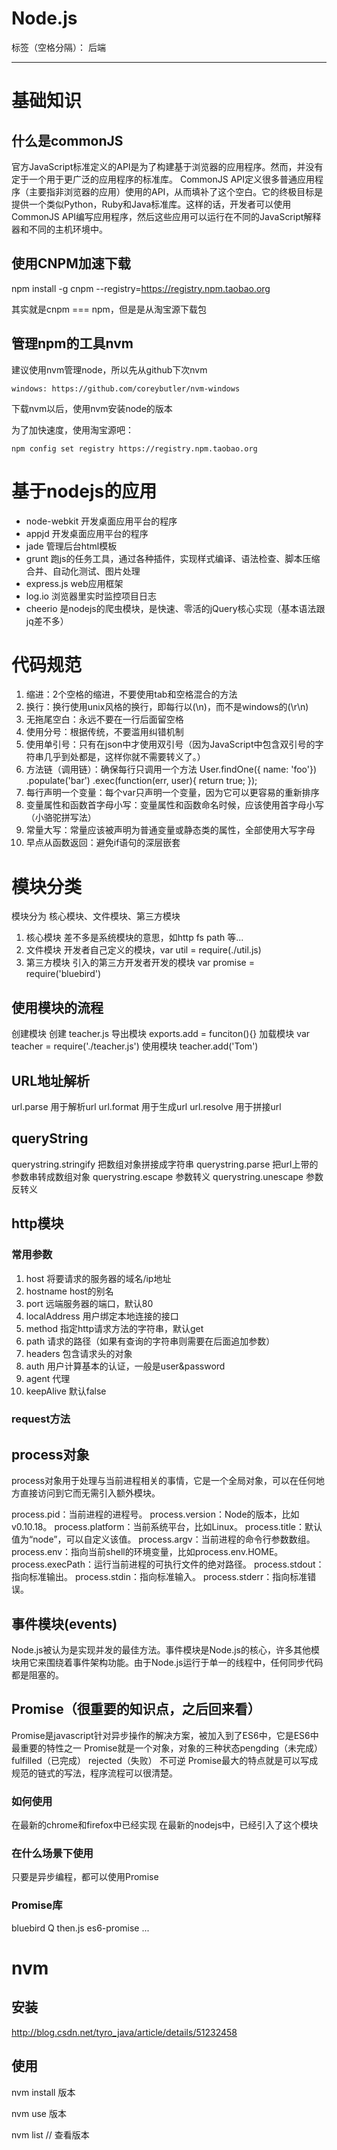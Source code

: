 # Node.js

标签（空格分隔）： 后端

---
# 基础知识
## 什么是commonJS
   官方JavaScript标准定义的API是为了构建基于浏览器的应用程序。然而，并没有定于一个用于更广泛的应用程序的标准库。
   CommonJS API定义很多普通应用程序（主要指非浏览器的应用）使用的API，从而填补了这个空白。它的终极目标是提供一个类似Python，Ruby和Java标准库。这样的话，开发者可以使用CommonJS API编写应用程序，然后这些应用可以运行在不同的JavaScript解释器和不同的主机环境中。
   
## 使用CNPM加速下载

npm install -g cnpm --registry=https://registry.npm.taobao.org

其实就是cnpm === npm，但是是从淘宝源下载包

## 管理npm的工具nvm

建议使用nvm管理node，所以先从github下次nvm

    windows: https://github.com/coreybutler/nvm-windows

下载nvm以后，使用nvm安装node的版本

为了加快速度，使用淘宝源吧：

    npm config set registry https://registry.npm.taobao.org

# 基于nodejs的应用

- node-webkit 开发桌面应用平台的程序
- appjd 开发桌面应用平台的程序
- jade 管理后台html模板
- grunt 跑js的任务工具，通过各种插件，实现样式编译、语法检查、脚本压缩合并、自动化测试、图片处理
- express.js web应用框架
- log.io 浏览器里实时监控项目日志
- cheerio 是nodejs的爬虫模块，是快速、零活的jQuery核心实现（基本语法跟jq差不多）

# 代码规范

1. 缩进：2个空格的缩进，不要使用tab和空格混合的方法
2. 换行：换行使用unix风格的换行，即每行以(\n)，而不是windows的(\r\n)
3. 无拖尾空白：永远不要在一行后面留空格
4. 使用分号：根据传统，不要滥用纠错机制
5. 使用单引号：只有在json中才使用双引号（因为JavaScript中包含双引号的字符串几乎到处都是，这样你就不需要转义了。）
6. 方法链（调用链）：确保每行只调用一个方法
   User.findOne({ name: 'foo'})
       .populate('bar')
       .exec(function(err, user){
         return true;
       });
7. 每行声明一个变量：每个var只声明一个变量，因为它可以更容易的重新排序
8. 变量属性和函数首字母小写：变量属性和函数命名时候，应该使用首字母小写（小骆驼拼写法）
9. 常量大写：常量应该被声明为普通变量或静态类的属性，全部使用大写字母
10. 早点从函数返回：避免if语句的深层嵌套 

# 模块分类
模块分为 核心模块、文件模块、第三方模块

1. 核心模块 差不多是系统模块的意思，如http fs path 等...
1. 文件模块 开发者自己定义的模块，var util = require(./util.js)
1. 第三方模块 引入的第三方开发者开发的模块 var promise = require('bluebird')

## 使用模块的流程
创建模块 创建 teacher.js
导出模块 exports.add  = funciton(){}
加载模块 var teacher = require('./teacher.js')
使用模块 teacher.add('Tom')

## URL地址解析
url.parse 用于解析url
url.format 用于生成url
url.resolve 用于拼接url

## queryString
querystring.stringify 把数组对象拼接成字符串
querystring.parse 把url上带的参数串转成数组对象
querystring.escape 参数转义
querystring.unescape 参数反转义

## http模块
### 常用参数
  1. host 将要请求的服务器的域名/ip地址
  1. hostname host的别名
  1. port 远端服务器的端口，默认80
  1. localAddress 用户绑定本地连接的接口
  1. method 指定http请求方法的字符串，默认get
  1. path 请求的路径（如果有查询的字符串则需要在后面追加参数）
  1. headers  包含请求头的对象
  1. auth 用户计算基本的认证，一般是user&password
  1. agent 代理
  1. keepAlive 默认false

### request方法

## process对象

process对象用于处理与当前进程相关的事情，它是一个全局对象，可以在任何地方直接访问到它而无需引入额外模块。

process.pid：当前进程的进程号。
process.version：Node的版本，比如v0.10.18。
process.platform：当前系统平台，比如Linux。
process.title：默认值为“node”，可以自定义该值。
process.argv：当前进程的命令行参数数组。
process.env：指向当前shell的环境变量，比如process.env.HOME。
process.execPath：运行当前进程的可执行文件的绝对路径。
process.stdout：指向标准输出。
process.stdin：指向标准输入。
process.stderr：指向标准错误。
  
## 事件模块(events)
  Node.js被认为是实现并发的最佳方法。事件模块是Node.js的核心，许多其他模块用它来围绕着事件架构功能。由于Node.js运行于单一的线程中，任何同步代码都是阻塞的。

## Promise（很重要的知识点，之后回来看）
  Promise是javascript针对异步操作的解决方案，被加入到了ES6中，它是ES6中最重要的特性之一
  Promise就是一个对象，对象的三种状态pengding（未完成） fulfilled（已完成） rejected（失败） 不可逆
  Promise最大的特点就是可以写成规范的链式的写法，程序流程可以很清楚。

### 如何使用
  在最新的chrome和firefox中已经实现
  在最新的nodejs中，已经引入了这个模块

### 在什么场景下使用
  只要是异步编程，都可以使用Promise

### Promise库
  bluebird
  Q
  then.js
  es6-promise
  ...

# nvm

## 安装

http://blog.csdn.net/tyro_java/article/details/51232458

## 使用

nvm install 版本

nvm use 版本

nvm list // 查看版本